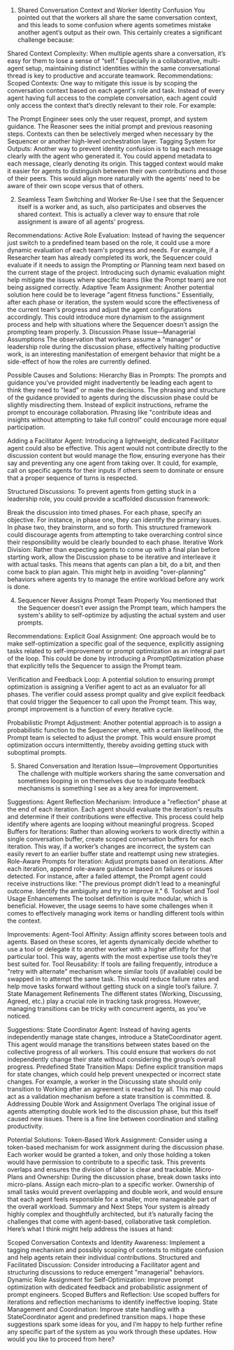 1. Shared Conversation Context and Worker Identity Confusion
   You pointed out that the workers all share the same conversation context, and this leads to some confusion where agents sometimes mistake another agent’s output as their own. This certainly creates a significant challenge because:

Shared Context Complexity: When multiple agents share a conversation, it’s easy for them to lose a sense of “self.” Especially in a collaborative, multi-agent setup, maintaining distinct identities within the same conversational thread is key to productive and accurate teamwork.
Recommendations:
Scoped Contexts: One way to mitigate this issue is by scoping the conversation context based on each agent's role and task. Instead of every agent having full access to the complete conversation, each agent could only access the context that’s directly relevant to their role. For example:

The Prompt Engineer sees only the user request, prompt, and system guidance.
The Reasoner sees the initial prompt and previous reasoning steps.
Contexts can then be selectively merged when necessary by the Sequencer or another high-level orchestration layer.
Tagging System for Outputs: Another way to prevent identity confusion is to tag each message clearly with the agent who generated it. You could append metadata to each message, clearly denoting its origin. This tagged context would make it easier for agents to distinguish between their own contributions and those of their peers. This would align more naturally with the agents' need to be aware of their own scope versus that of others.

2. Seamless Team Switching and Worker Re-Use
   I see that the Sequencer itself is a worker and, as such, also participates and observes the shared context. This is actually a clever way to ensure that role assignment is aware of all agents' progress.

Recommendations:
Active Role Evaluation: Instead of having the sequencer just switch to a predefined team based on the role, it could use a more dynamic evaluation of each team's progress and needs. For example, if a Researcher team has already completed its work, the Sequencer could evaluate if it needs to assign the Prompting or Planning team next based on the current stage of the project. Introducing such dynamic evaluation might help mitigate the issues where specific teams (like the Prompt team) are not being assigned correctly.
Adaptive Team Assignment: Another potential solution here could be to leverage "agent fitness functions." Essentially, after each phase or iteration, the system would score the effectiveness of the current team's progress and adjust the agent configurations accordingly. This could introduce more dynamism to the assignment process and help with situations where the Sequencer doesn’t assign the prompting team properly. 3. Discussion Phase Issue—Managerial Assumptions
The observation that workers assume a "manager" or leadership role during the discussion phase, effectively halting productive work, is an interesting manifestation of emergent behavior that might be a side-effect of how the roles are currently defined.

Possible Causes and Solutions:
Hierarchy Bias in Prompts: The prompts and guidance you’ve provided might inadvertently be leading each agent to think they need to "lead" or make the decisions. The phrasing and structure of the guidance provided to agents during the discussion phase could be slightly misdirecting them. Instead of explicit instructions, reframe the prompt to encourage collaboration. Phrasing like "contribute ideas and insights without attempting to take full control" could encourage more equal participation.

Adding a Facilitator Agent: Introducing a lightweight, dedicated Facilitator agent could also be effective. This agent would not contribute directly to the discussion content but would manage the flow, ensuring everyone has their say and preventing any one agent from taking over. It could, for example, call on specific agents for their inputs if others seem to dominate or ensure that a proper sequence of turns is respected.

Structured Discussions: To prevent agents from getting stuck in a leadership role, you could provide a scaffolded discussion framework:

Break the discussion into timed phases.
For each phase, specify an objective. For instance, in phase one, they can identify the primary issues. In phase two, they brainstorm, and so forth. This structured framework could discourage agents from attempting to take overarching control since their responsibility would be clearly bounded to each phase.
Iterative Work Division: Rather than expecting agents to come up with a final plan before starting work, allow the Discussion phase to be iterative and interleave it with actual tasks. This means that agents can plan a bit, do a bit, and then come back to plan again. This might help in avoiding "over-planning" behaviors where agents try to manage the entire workload before any work is done.

4. Sequencer Never Assigns Prompt Team Properly
   You mentioned that the Sequencer doesn’t ever assign the Prompt team, which hampers the system's ability to self-optimize by adjusting the actual system and user prompts.

Recommendations:
Explicit Goal Assignment: One approach would be to make self-optimization a specific goal of the sequence, explicitly assigning tasks related to self-improvement or prompt optimization as an integral part of the loop. This could be done by introducing a PromptOptimization phase that explicitly tells the Sequencer to assign the Prompt team.

Verification and Feedback Loop: A potential solution to ensuring prompt optimization is assigning a Verifier agent to act as an evaluator for all phases. The verifier could assess prompt quality and give explicit feedback that could trigger the Sequencer to call upon the Prompt team. This way, prompt improvement is a function of every iterative cycle.

Probabilistic Prompt Adjustment: Another potential approach is to assign a probabilistic function to the Sequencer where, with a certain likelihood, the Prompt team is selected to adjust the prompt. This would ensure prompt optimization occurs intermittently, thereby avoiding getting stuck with suboptimal prompts.

5. Shared Conversation and Iteration Issue—Improvement Opportunities
   The challenge with multiple workers sharing the same conversation and sometimes looping in on themselves due to inadequate feedback mechanisms is something I see as a key area for improvement.

Suggestions:
Agent Reflection Mechanism: Introduce a "reflection" phase at the end of each iteration. Each agent should evaluate the iteration's results and determine if their contributions were effective. This process could help identify where agents are looping without meaningful progress.
Scoped Buffers for Iterations: Rather than allowing workers to work directly within a single conversation buffer, create scoped conversation buffers for each iteration. This way, if a worker’s changes are incorrect, the system can easily revert to an earlier buffer state and reattempt using new strategies.
Role-Aware Prompts for Iteration: Adjust prompts based on iterations. After each iteration, append role-aware guidance based on failures or issues detected. For instance, after a failed attempt, the Prompt agent could receive instructions like: "The previous prompt didn’t lead to a meaningful outcome. Identify the ambiguity and try to improve it." 6. Toolset and Tool Usage Enhancements
The toolset definition is quite modular, which is beneficial. However, the usage seems to have some challenges when it comes to effectively managing work items or handling different tools within the context.

Improvements:
Agent-Tool Affinity: Assign affinity scores between tools and agents. Based on these scores, let agents dynamically decide whether to use a tool or delegate it to another worker with a higher affinity for that particular tool. This way, agents with the most expertise use tools they’re best suited for.
Tool Reusability: If tools are failing frequently, introduce a "retry with alternate" mechanism where similar tools (if available) could be swapped in to attempt the same task. This would reduce failure rates and help move tasks forward without getting stuck on a single tool’s failure. 7. State Management Refinements
The different states (Working, Discussing, Agreed, etc.) play a crucial role in tracking task progress. However, managing transitions can be tricky with concurrent agents, as you’ve noticed.

Suggestions:
State Coordinator Agent: Instead of having agents independently manage state changes, introduce a StateCoordinator agent. This agent would manage the transitions between states based on the collective progress of all workers. This could ensure that workers do not independently change their state without considering the group’s overall progress.
Predefined State Transition Maps: Define explicit transition maps for state changes, which could help prevent unexpected or incorrect state changes. For example, a worker in the Discussing state should only transition to Working after an agreement is reached by all. This map could act as a validation mechanism before a state transition is committed. 8. Addressing Double Work and Assignment Overlaps
The original issue of agents attempting double work led to the discussion phase, but this itself caused new issues. There is a fine line between coordination and stalling productivity.

Potential Solutions:
Token-Based Work Assignment: Consider using a token-based mechanism for work assignment during the discussion phase. Each worker would be granted a token, and only those holding a token would have permission to contribute to a specific task. This prevents overlaps and ensures the division of labor is clear and trackable.
Micro-Plans and Ownership: During the discussion phase, break down tasks into micro-plans. Assign each micro-plan to a specific worker. Ownership of small tasks would prevent overlapping and double work, and would ensure that each agent feels responsible for a smaller, more manageable part of the overall workload.
Summary and Next Steps
Your system is already highly complex and thoughtfully architected, but it’s naturally facing the challenges that come with agent-based, collaborative task completion. Here’s what I think might help address the issues at hand:

Scoped Conversation Contexts and Identity Awareness: Implement a tagging mechanism and possibly scoping of contexts to mitigate confusion and help agents retain their individual contributions.
Structured and Facilitated Discussion: Consider introducing a Facilitator agent and structuring discussions to reduce emergent "managerial" behaviors.
Dynamic Role Assignment for Self-Optimization: Improve prompt optimization with dedicated feedback and probabilistic assignment of prompt engineers.
Scoped Buffers and Reflection: Use scoped buffers for iterations and reflection mechanisms to identify ineffective looping.
State Management and Coordination: Improve state handling with a StateCoordinator agent and predefined transition maps.
I hope these suggestions spark some ideas for you, and I’m happy to help further refine any specific part of the system as you work through these updates. How would you like to proceed from here?
